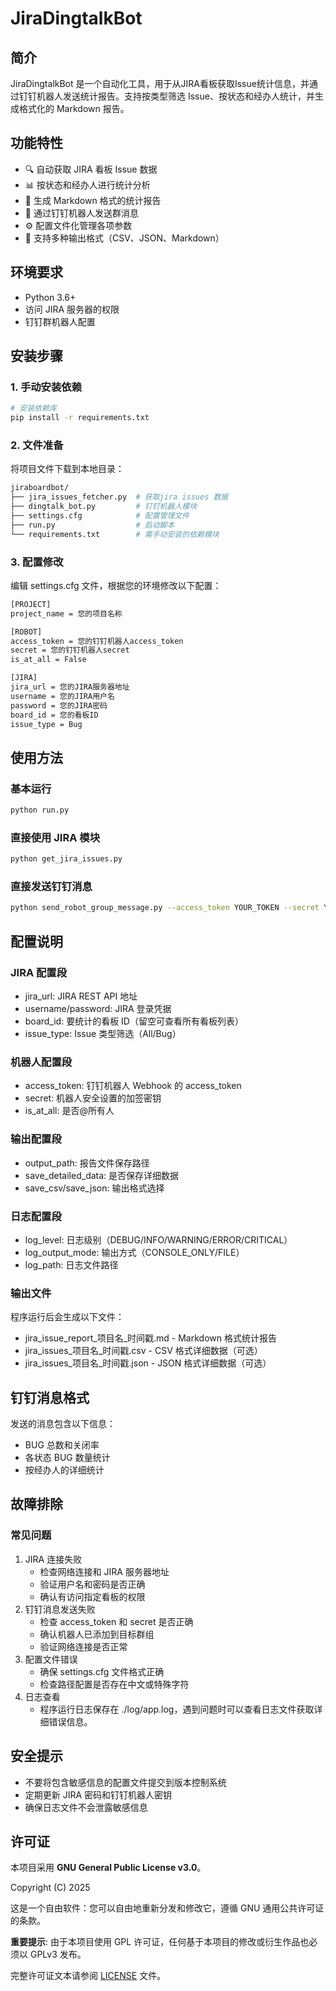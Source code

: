 # JiraDingtalkBot

## 简介
JiraDingtalkBot 是一个自动化工具，用于从JIRA看板获取Issue统计信息，并通过钉钉机器人发送统计报告。支持按类型筛选 Issue、按状态和经办人统计，并生成格式化的 Markdown 报告。

## 功能特性
- 🔍 自动获取 JIRA 看板 Issue 数据
- 📊 按状态和经办人进行统计分析
- 📝 生成 Markdown 格式的统计报告
- 🤖 通过钉钉机器人发送群消息
- ⚙️ 配置文件化管理各项参数
- 📁 支持多种输出格式（CSV、JSON、Markdown）

## 环境要求
- Python 3.6+
- 访问 JIRA 服务器的权限
- 钉钉群机器人配置

## 安装步骤
### 1. 手动安装依赖
```bash
# 安装依赖库
pip install -r requirements.txt
```

### 2. 文件准备
将项目文件下载到本地目录：
```bash
jiraboardbot/
├── jira_issues_fetcher.py  # 获取jira issues 数据
├── dingtalk_bot.py         # 钉钉机器人模块
├── settings.cfg            # 配置管理文件
├── run.py                  # 启动脚本
└── requirements.txt        # 需手动安装的依赖模块
```

### 3. 配置修改
编辑 settings.cfg 文件，根据您的环境修改以下配置：
```bash
[PROJECT]
project_name = 您的项目名称

[ROBOT]
access_token = 您的钉钉机器人access_token
secret = 您的钉钉机器人secret
is_at_all = False

[JIRA]
jira_url = 您的JIRA服务器地址
username = 您的JIRA用户名
password = 您的JIRA密码
board_id = 您的看板ID
issue_type = Bug
```

## 使用方法
### 基本运行
```bash
python run.py
```

### 直接使用 JIRA 模块
```bash
python get_jira_issues.py
```

### 直接发送钉钉消息
```bash
python send_robot_group_message.py --access_token YOUR_TOKEN --secret YOUR_SECRET --msg "测试消息"
```

## 配置说明
### JIRA 配置段
- jira_url: JIRA REST API 地址
- username/password: JIRA 登录凭据
- board_id: 要统计的看板 ID（留空可查看所有看板列表）
- issue_type: Issue 类型筛选（All/Bug）

### 机器人配置段
- access_token: 钉钉机器人 Webhook 的 access_token
- secret: 机器人安全设置的加签密钥
- is_at_all: 是否@所有人

### 输出配置段
- output_path: 报告文件保存路径
- save_detailed_data: 是否保存详细数据
- save_csv/save_json: 输出格式选择

### 日志配置段
- log_level: 日志级别（DEBUG/INFO/WARNING/ERROR/CRITICAL）
- log_output_mode: 输出方式（CONSOLE_ONLY/FILE）
- log_path: 日志文件路径

### 输出文件
程序运行后会生成以下文件：
- jira_issue_report_项目名_时间戳.md - Markdown 格式统计报告
- jira_issues_项目名_时间戳.csv - CSV 格式详细数据（可选）
- jira_issues_项目名_时间戳.json - JSON 格式详细数据（可选）

## 钉钉消息格式
发送的消息包含以下信息：
- BUG 总数和关闭率
- 各状态 BUG 数量统计
- 按经办人的详细统计

## 故障排除
### 常见问题
1. JIRA 连接失败
   - 检查网络连接和 JIRA 服务器地址
   - 验证用户名和密码是否正确
   - 确认有访问指定看板的权限
2. 钉钉消息发送失败
   - 检查 access_token 和 secret 是否正确
   - 确认机器人已添加到目标群组
   - 验证网络连接是否正常
3. 配置文件错误
   - 确保 settings.cfg 文件格式正确
   - 检查路径配置是否存在中文或特殊字符
4. 日志查看
   - 程序运行日志保存在 ./log/app.log，遇到问题时可以查看日志文件获取详细错误信息。

## 安全提示
- 不要将包含敏感信息的配置文件提交到版本控制系统
- 定期更新 JIRA 密码和钉钉机器人密钥
- 确保日志文件不会泄露敏感信息

## 许可证
本项目采用 **GNU General Public License v3.0**。

Copyright (C) 2025

这是一个自由软件：您可以自由地重新分发和修改它，遵循 GNU 通用公共许可证的条款。

**重要提示**: 由于本项目使用 GPL 许可证，任何基于本项目的修改或衍生作品也必须以 GPLv3 发布。

完整许可证文本请参阅 [LICENSE](LICENSE) 文件。
